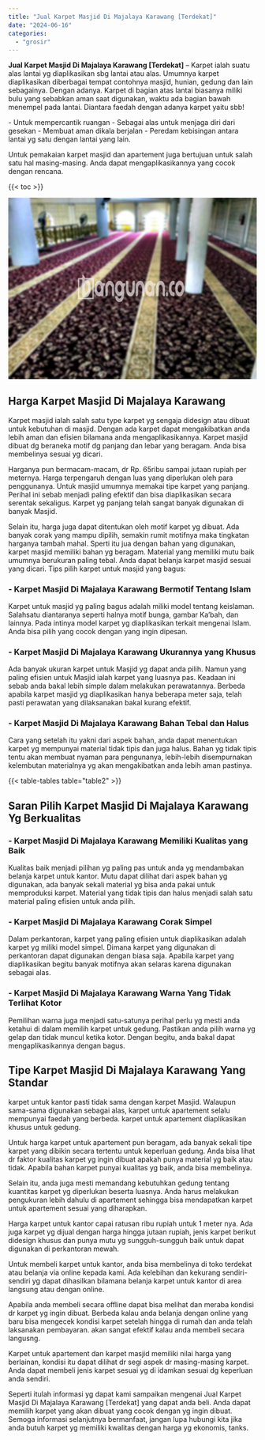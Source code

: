 ```yaml
---
title: "Jual Karpet Masjid Di Majalaya Karawang [Terdekat]"
date: "2024-06-16"
categories: 
  - "grosir"
---
```


**Jual Karpet Masjid Di Majalaya Karawang \[Terdekat\]** – Karpet ialah suatu alas lantai yg diaplikasikan sbg lantai atau alas. Umumnya karpet diaplikasikan diberbagai tempat contohnya masjid, hunian, gedung dan lain sebagainya. Dengan adanya. Karpet di bagian atas lantai biasanya miliki bulu yang sebabkan aman saat digunakan, waktu ada bagian bawah menempel pada lantai. Diantara faedah dengan adanya karpet yaitu sbb!

\- Untuk mempercantik ruangan - Sebagai alas untuk menjaga diri dari gesekan - Membuat aman dikala berjalan - Peredam kebisingan antara lantai yg satu dengan lantai yang lain.

Untuk pemakaian karpet masjid dan apartement juga bertujuan untuk salah satu hal masing-masing. Anda dapat mengaplikasikannya yang cocok dengan rencana.

{{< toc >}}

![Jual Karpet Masjid Di Majalaya Karawang [Terdekat]](/images/grosir-karpet-murah-79.png)

## Harga Karpet Masjid Di Majalaya Karawang

Karpet masjid ialah salah satu type karpet yg sengaja didesign atau dibuat untuk kebutuhan di masjid. Dengan ada karpet dapat mengakibatkan anda lebih aman dan efisien bilamana anda mengaplikasikannya. Karpet masjid dibuat dg beraneka motif dg panjang dan lebar yang beragam. Anda bisa membelinya sesuai yg dicari.

Harganya pun bermacam-macam, dr Rp. 65ribu sampai jutaan rupiah per meternya. Harga terpengaruh dengan luas yang diperlukan oleh para penggunanya. Untuk masjid umumnya memakai tipe karpet yang panjang. Perihal ini sebab menjadi paling efektif dan bisa diaplikasikan secara serentak sekaligus. Karpet yg panjang telah sangat banyak digunakan di banyak Masjid.

Selain itu, harga juga dapat ditentukan oleh motif karpet yg dibuat. Ada banyak corak yang mampu dipilih, semakin rumit motifnya maka tingkatan harganya tambah mahal. Sperti itu jua dengan bahan yang digunakan, karpet masjid memiliki bahan yg beragam. Material yang memiliki mutu baik umumnya berukuran paling tebal. Anda dapat belanja karpet masjid sesuai yang dicari. Tips pilih karpet untuk masjid yang bagus:

### \- Karpet Masjid Di Majalaya Karawang Bermotif Tentang Islam

Karpet untuk masjid yg paling bagus adalah miliki model tentang keislaman. Salahsatu diantaranya seperti halnya motif bunga, gambar Ka’bah, dan lainnya. Pada intinya model karpet yg diaplikasikan terkait mengenai Islam. Anda bisa pilih yang cocok dengan yang ingin dipesan.

### \- Karpet Masjid Di Majalaya Karawang Ukurannya yang Khusus

Ada banyak ukuran karpet untuk Masjid yg dapat anda pilih. Namun yang paling efisien untuk Masjid ialah karpet yang luasnya pas. Keadaan ini sebab anda bakal lebih simple dalam melakukan perawatannya. Berbeda apabila karpet masjid yg diaplikasikan hanya beberapa meter saja, telah pasti perawatan yang dilaksanakan bakal kurang efektif.

### \- Karpet Masjid Di Majalaya Karawang Bahan Tebal dan Halus

Cara yang setelah itu yakni dari aspek bahan, anda dapat menentukan karpet yg mempunyai material tidak tipis dan juga halus. Bahan yg tidak tipis tentu akan membuat nyaman para pengunanya, lebih-lebih disempurnakan kelembutan materialnya yg akan mengakibatkan anda lebih aman pastinya.

{{< table-tables table="table2" >}}

## Saran Pilih Karpet Masjid Di Majalaya Karawang Yg Berkualitas

### \- Karpet Masjid Di Majalaya Karawang Memiliki Kualitas yang Baik

Kualitas baik menjadi pilihan yg paling pas untuk anda yg mendambakan belanja karpet untuk kantor. Mutu dapat dilihat dari aspek bahan yg digunakan, ada banyak sekali material yg bisa anda pakai untuk memproduksi karpet. Material yang tidak tipis dan halus menjadi salah satu material paling efisien untuk anda pilih.

### \- Karpet Masjid Di Majalaya Karawang Corak Simpel

Dalam perkantoran, karpet yang paling efisien untuk diaplikasikan adalah karpet yg miliki model simpel. Dimana karpet yang digunakan di perkantoran dapat digunakan dengan biasa saja. Apabila karpet yang diaplikasikan begitu banyak motifnya akan selaras karena digunakan sebagai alas.

### \- Karpet Masjid Di Majalaya Karawang Warna Yang Tidak Terlihat Kotor

Pemilihan warna juga menjadi satu-satunya perihal perlu yg mesti anda ketahui di dalam memilih karpet untuk gedung. Pastikan anda pilih warna yg gelap dan tidak muncul ketika kotor. Dengan begitu, anda bakal dapat mengaplikasikannya dengan bagus.

## Tipe Karpet Masjid Di Majalaya Karawang Yang Standar

karpet untuk kantor pasti tidak sama dengan karpet Masjid. Walaupun sama-sama digunakan sebagai alas, karpet untuk apartement selalu mempunyai faedah yang berbeda. karpet untuk apartement diaplikasikan khusus untuk gedung.

Untuk harga karpet untuk apartement pun beragam, ada banyak sekali tipe karpet yang dibikin secara tertentu untuk keperluan gedung. Anda bisa lihat dr faktor kualitas karpet yg ingin dibuat apakah punya material yg baik atau tidak. Apabila bahan karpet punyai kualitas yg baik, anda bisa membelinya.

Selain itu, anda juga mesti memandang kebutuhkan gedung tentang kuantitas karpet yg diperlukan beserta luasnya. Anda harus melakukan pengukuran lebih dahulu di apartement sehingga bisa mendapatkan karpet untuk apartement sesuai yang diharapkan.

Harga karpet untuk kantor capai ratusan ribu rupiah untuk 1 meter nya. Ada juga karpet yg dijual dengan harga hingga jutaan rupiah, jenis karpet berikut didesign khusus dan punya mutu yg sungguh-sungguh baik untuk dapat digunakan di perkantoran mewah.

Untuk membeli karpet untuk kantor, anda bisa membelinya di toko terdekat atau belanja via online kepada kami. Ada kelebihan dan kekurang sendiri-sendiri yg dapat dihasilkan bilamana belanja karpet untuk kantor di area langsung atau dengan online.

Apabila anda membeli secara offline dapat bisa melihat dan meraba kondisi dr karpet yg ingin dibuat. Berbeda kalau anda belanja dengan online yang baru bisa mengecek kondisi karpet setelah hingga di rumah dan anda telah laksanakan pembayaran. akan sangat efektif kalau anda membeli secara langusng.

Karpet untuk apartement dan karpet masjid memiliki nilai harga yang berlainan, kondisi itu dapat dilihat dr segi aspek dr masing-masing karpet. Anda dapat membeli jenis karpet sesuai yg di idamkan sesuai dg keperluan anda sendiri.

Seperti itulah informasi yg dapat kami sampaikan mengenai Jual Karpet Masjid Di Majalaya Karawang \[Terdekat\] yang dapat anda beli. Anda dapat memilih karpet yang akan dibuat yang cocok dengan yg ingin dibuat. Semoga informasi selanjutnya bermanfaat, jangan lupa hubungi kita jika anda butuh karpet yg memiliki kwalitas dengan harga yg ekonomis, tanks.
